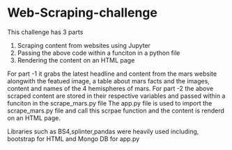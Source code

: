 # Web-Scraping-challenge
This challenge has 3 parts
1) Scraping content from websites using Jupyter
2) Passing the above code within a funciton in a python file
3) Rendering the content on an HTML page

For part -1 it grabs the latest headline and content from the mars website alongwith the featued image, a table about mars facts and the images, content and names of the 4 hemispheres of mars.
For part -2 the above scraped content are stored in their respective variables and passed within a funciton in the scrape_mars.py file
The app.py file is used to import the scrape_mars.py file and call this scrpae function and the content is renderd on an HTML page.

Libraries such as BS4,splinter,pandas were heavily used including, bootstrap for HTML and Mongo DB for app.py
